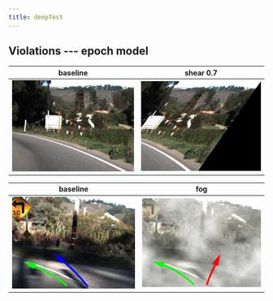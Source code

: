 ```yaml
---
title: deepTest
---
```


## Violations --- epoch model

| baseline                                         | shear 0.7                                                  |
| -------------                                    | -------------                                              |
| <img src="./epoch_violations/1479425605715851115.jpg" width="300"> | <img src="./epoch_violations/1479425605715851115_shear_0.7.jpg" width="300">  |

| baseline                                         | fog                                                 |
| -------------                                    | -------------                                              |
| <img src="./epoch_violations/1479425652924254795_arrow.jpg" width="300"> | <img src="./epoch_violations/1479425652924254795_fog_arrow.jpg" width="300">  |



